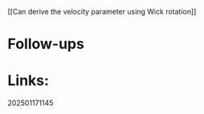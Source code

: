 [[Can derive the velocity parameter using Wick rotation]]


# Follow-ups


# Links: 



202501171145
